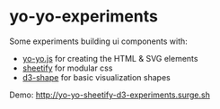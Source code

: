 # yo-yo-experiments

Some experiments building ui components with:

- [yo-yo.js](http://github.com/maxogden/yo-yo) for creating the HTML & SVG elements
- [sheetify](http://github.com/stackcss/sheetify) for modular css
- [d3-shape](http://github.com/d3/d3-shape) for basic visualization shapes

Demo: http://yo-yo-sheetify-d3-experiments.surge.sh
